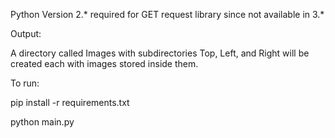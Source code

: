 Python Version 2.* required for GET request library since not available in 3.*

Output:

A directory called Images with subdirectories Top, Left, and Right will be created each with images stored inside them.


To run:

pip install -r requirements.txt

python main.py
